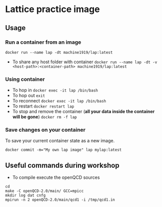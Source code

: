 # Lattice practice image

## Usage

### Run a container from an image
```shell
docker run --name lap -dt machine1919/lap:latest
```
- To share any host folder with container `docker run --name lap -dt -v <host-path>:<container-path> machine1919/lap:latest`
### Using container
- To hop in `docker exec -it lap /bin/bash`
- To hop out `exit`
- To reconnect `docker exec -it lap /bin/bash`
- To restart `docker restart lap`
- To stop and remove the container (**all your data inside the container will be gone**) `docker rm -f lap`

### Save changes on your container
To save your current container state as a new image.
```shell
docker commit -m="My own lap image" lap mylap:latest
```


## Useful commands during workshop
- To compile execute the openQCD sources 
```shell
cd 
make -C openQCD-2.0/main/ GCC=mpicc
mkdir log dat cnfg
mpirun -n 2 openQCD-2.0/main/qcd1 -i /tmp/qcd1.in
```
